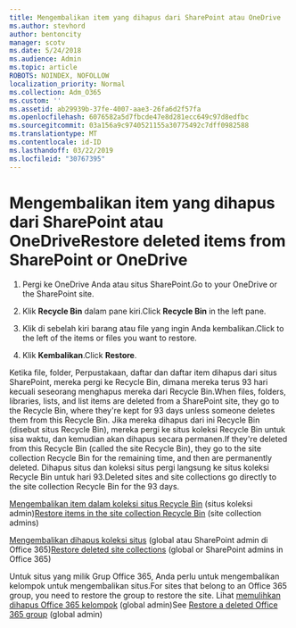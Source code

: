 ```yaml
---
title: Mengembalikan item yang dihapus dari SharePoint atau OneDrive
ms.author: stevhord
author: bentoncity
manager: scotv
ms.date: 5/24/2018
ms.audience: Admin
ms.topic: article
ROBOTS: NOINDEX, NOFOLLOW
localization_priority: Normal
ms.collection: Adm_O365
ms.custom: ''
ms.assetid: ab29939b-37fe-4007-aae3-26fa6d2f57fa
ms.openlocfilehash: 6076582a5d7fbcde47e8d281ecc649c97d8edfbc
ms.sourcegitcommit: 03a156a9c9740521155a30775492c7dff0982588
ms.translationtype: MT
ms.contentlocale: id-ID
ms.lasthandoff: 03/22/2019
ms.locfileid: "30767395"
---
```

# <a name="restore-deleted-items-from-sharepoint-or-onedrive"></a><span data-ttu-id="18b08-102">Mengembalikan item yang dihapus dari SharePoint atau OneDrive</span><span class="sxs-lookup"><span data-stu-id="18b08-102">Restore deleted items from SharePoint or OneDrive</span></span>

1. <span data-ttu-id="18b08-103">Pergi ke OneDrive Anda atau situs SharePoint.</span><span class="sxs-lookup"><span data-stu-id="18b08-103">Go to your OneDrive or the SharePoint site.</span></span>
    
2. <span data-ttu-id="18b08-104">Klik **Recycle Bin** dalam pane kiri.</span><span class="sxs-lookup"><span data-stu-id="18b08-104">Click **Recycle Bin** in the left pane.</span></span> 
    
3. <span data-ttu-id="18b08-105">Klik di sebelah kiri barang atau file yang ingin Anda kembalikan.</span><span class="sxs-lookup"><span data-stu-id="18b08-105">Click to the left of the items or files you want to restore.</span></span>
    
4. <span data-ttu-id="18b08-106">Klik **Kembalikan**.</span><span class="sxs-lookup"><span data-stu-id="18b08-106">Click **Restore**.</span></span> 
    
<span data-ttu-id="18b08-107">Ketika file, folder, Perpustakaan, daftar dan daftar item dihapus dari situs SharePoint, mereka pergi ke Recycle Bin, dimana mereka terus 93 hari kecuali seseorang menghapus mereka dari Recycle Bin.</span><span class="sxs-lookup"><span data-stu-id="18b08-107">When files, folders, libraries, lists, and list items are deleted from a SharePoint site, they go to the Recycle Bin, where they're kept for 93 days unless someone deletes them from this Recycle Bin.</span></span> <span data-ttu-id="18b08-108">Jika mereka dihapus dari ini Recycle Bin (disebut situs Recycle Bin), mereka pergi ke situs koleksi Recycle Bin untuk sisa waktu, dan kemudian akan dihapus secara permanen.</span><span class="sxs-lookup"><span data-stu-id="18b08-108">If they're deleted from this Recycle Bin (called the site Recycle Bin), they go to the site collection Recycle Bin for the remaining time, and then are permanently deleted.</span></span> <span data-ttu-id="18b08-109">Dihapus situs dan koleksi situs pergi langsung ke situs koleksi Recycle Bin untuk hari 93.</span><span class="sxs-lookup"><span data-stu-id="18b08-109">Deleted sites and site collections go directly to the site collection Recycle Bin for the 93 days.</span></span>
  
<span data-ttu-id="18b08-110">[Mengembalikan item dalam koleksi situs Recycle Bin](https://go.microsoft.com/fwlink/?linkid=867800) (situs koleksi admin)</span><span class="sxs-lookup"><span data-stu-id="18b08-110">[Restore items in the site collection Recycle Bin](https://go.microsoft.com/fwlink/?linkid=867800) (site collection admins)</span></span> 
  
<span data-ttu-id="18b08-111">[Mengembalikan dihapus koleksi situs](https://go.microsoft.com/fwlink/?linkid=867660) (global atau SharePoint admin di Office 365)</span><span class="sxs-lookup"><span data-stu-id="18b08-111">[Restore deleted site collections](https://go.microsoft.com/fwlink/?linkid=867660) (global or SharePoint admins in Office 365)</span></span> 
  
<span data-ttu-id="18b08-112">Untuk situs yang milik Grup Office 365, Anda perlu untuk mengembalikan kelompok untuk mengembalikan situs.</span><span class="sxs-lookup"><span data-stu-id="18b08-112">For sites that belong to an Office 365 group, you need to restore the group to restore the site.</span></span> <span data-ttu-id="18b08-113">Lihat [memulihkan dihapus Office 365 kelompok](https://go.microsoft.com/fwlink/?linkid=867802) (global admin)</span><span class="sxs-lookup"><span data-stu-id="18b08-113">See [Restore a deleted Office 365 group](https://go.microsoft.com/fwlink/?linkid=867802) (global admin)</span></span> 
  

